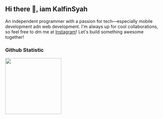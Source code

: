 ## Hi there 👋, iam KalfinSyah

An independent programmer with a passion for tech—especially mobile development adn web development. I'm always up for cool collaborations, so feel free to dm me at [Instagram](https://www.instagram.com/kalfin420/)! Let's build something awesome together!

### Github Statistic
<p align="left">
<a href="https://github.com/KalfinSyah">
  <img height="180em" src="https://github-readme-stats-eight-theta.vercel.app/api/top-langs/?username=KalfinSyah&layout=compact&langs_count=8&theme=algolia"/>
</a>
</p>

